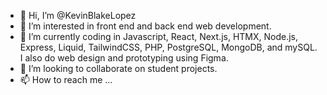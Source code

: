 - 👋 Hi, I’m @KevinBlakeLopez
- 👀 I’m interested in front end and back end web development.
- 🌱 I’m currently coding in Javascript, React, Next.js, HTMX, Node.js, Express, Liquid, TailwindCSS, PHP, PostgreSQL, MongoDB, and mySQL.  I also do web design and prototyping using Figma.
- 💞️ I’m looking to collaborate on student projects.
- 📫 How to reach me ...

<!---
KevinBlakeLopez/KevinBlakeLopez is a ✨ special ✨ repository because its `README.md` (this file) appears on your GitHub profile.
You can click the Preview link to take a look at your changes.
--->
